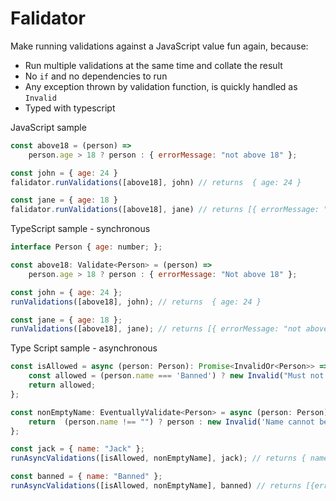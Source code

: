 # Falidator

Make running validations against a JavaScript value fun again, because:
- Run multiple validations at the same time and collate the result
- No `if` and no dependencies to run
- Any exception thrown by validation function, is quickly handled as `Invalid`
- Typed with typescript

JavaScript sample
```js
const above18 = (person) => 
    person.age > 18 ? person : { errorMessage: "not above 18" };

const john = { age: 24 }
falidator.runValidations([above18], john) // returns  { age: 24 }

const jane = { age: 18 }
falidator.runValidations([above18], jane) // returns [{ errorMessage: "not above 18" }]
```

TypeScript sample - synchronous

```js
interface Person { age: number; };

const above18: Validate<Person> = (person) => 
    person.age > 18 ? person : { errorMessage: "Not above 18" };

const john = { age: 24 };
runValidations([above18], john); // returns  { age: 24 }

const jane = { age: 18 };
runValidations([above18], jane); // returns [{ errorMessage: "not above 18" }]
```

Type Script sample - asynchronous
```js
const isAllowed = async (person: Person): Promise<InvalidOr<Person>> => {
    const allowed = (person.name === 'Banned') ? new Invalid("Must not be in the banned list") : person;
    return allowed;
};

const nonEmptyName: EventuallyValidate<Person> = async (person: Person) => {
    return  (person.name !== "") ? person : new Invalid('Name cannot be empty')
};

const jack = { name: "Jack" };
runAsyncValidations([isAllowed, nonEmptyName], jack); // returns { name: Jack }

const banned = { name: "Banned" };
runAsyncValidations([isAllowed, nonEmptyName], banned) // returns [{errorMessage: "Must not be in the banned list" }]
```
